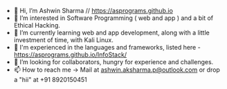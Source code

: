 - 👋 Hi, I’m Ashwin Sharma // https://asprograms.github.io 
- 👀 I’m interested in Software Programming ( web and app ) and a bit of Ethical Hacking.
- 🌱 I’m currently learning web and app development, along with a little investment of time, with Kali Linux.
- 📔 I'm experienced in the languages and frameworks, listed here - https://asprograms.github.io/InfoStack/
- 💞️ I’m looking for collaborators, hungry for experience and challenges. 
- 📫 How to reach me -> Mail at ashwin.aksharma.p@outlook.com or drop a "hii" at +91 8920150451

<!---
ASPrograms/ASPrograms is a ✨ special ✨ repository because its `README.md` (this file) appears on your GitHub profile.
You can click the Preview link to take a look at your changes.
--->
